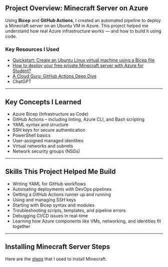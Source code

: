 ## Project Overview: Minecraft Server on Azure

Using **Bicep** and **GitHub Actions**, I created an automated pipeline to deploy a Minecraft server on an Ubuntu VM in Azure. This project helped me understand how real Azure infrastructure works — and how to build it using code.

### Key Resources I Used

- [Quickstart: Create an Ubuntu Linux virtual machine using a Bicep file](https://learn.microsoft.com/en-us/azure/virtual-machines/linux/quick-create-bicep?tabs=CLI)  
- [How to deploy your free private Minecraft server with Azure for Student?](https://techcommunity.microsoft.com/blog/educatordeveloperblog/how-to-deploy-your-free-private-minecraft-server-with-azure-for-student/3693328)  
- [A Cloud Guru: GitHub Actions Deep Dive](https://learn.acloud.guru/course/github-actions-deep-dive/dashboard)  
- ChatGPT  

---

## Key Concepts I Learned

- Azure Bicep (Infrastructure as Code)  
- GitHub Actions – including linting, Azure CLI, and Bash scripting  
- YAML syntax and structure  
- SSH keys for secure authentication  
- PowerShell basics  
- User-assigned managed identities  
- Virtual networks and subnets  
- Network security groups (NSGs)  

---

## Skills This Project Helped Me Build

- Writing YAML for GitHub workflows  
- Automating deployments with DevOps pipelines  
- Getting a GitHub Actions runner up and running  
- Using and managing SSH keys  
- Starting with Bicep syntax and modules  
- Troubleshooting scripts, templates, and pipeline errors  
- Debugging CI/CD issues in real-time  
- Learning how Azure components like VMs, networking, and identities fit together  

---

## Installing Minecraft Server Steps

Here are the [steps](https://github.com/shevonnepolastre/minecraft-azure-lab/blob/main/compute_install_steps.md) that I used to install Minecraft. 
